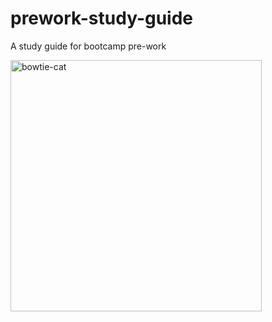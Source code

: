 # prework-study-guide

A study guide for bootcamp pre-work

<img width="402" alt="bowtie-cat" src="https://github.com/mikaylaakelly/prework-study-guide/assets/149916992/b8cf16b8-1896-490d-a4a7-1b32b5ac4a0c">
